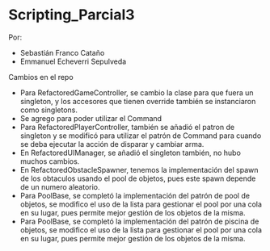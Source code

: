 # Scripting_Parcial3
Por:
- Sebastián Franco Cataño
- Emmanuel Echeverri Sepulveda

Cambios en el repo
- Para RefactoredGameController, se cambio la clase para que fuera un singleton, y los accesores que tienen override también se instanciaron como singletons.
- Se agrego para poder utilizar el Command
- Para RefactoredPlayerController, también se añadió el patron de singleton y se modificó para utilizar el patrón de Command para cuando se deba ejecutar la acción de disparar y cambiar arma.
- En RefactoredUIManager, se añadió el singleton también, no hubo muchos cambios.
- En RefactoredObstacleSpawner, tenemos la implementación del spawn de los obtaculos usando el pool de objetos, pues este spawn depende de un numero aleatorio.
- Para PoolBase, se completó la implementación del patrón de pool de objetos, se modifico el uso de la lista para gestionar el pool por una cola en su lugar, pues permite mejor gestión de los objetos de la misma.
- Para PoolBase, se completó la implementación del patrón de piscina de objetos, se modifico el uso de la lista para gestionar el pool por una cola en su lugar, pues permite mejor gestión de los objetos de la misma.
